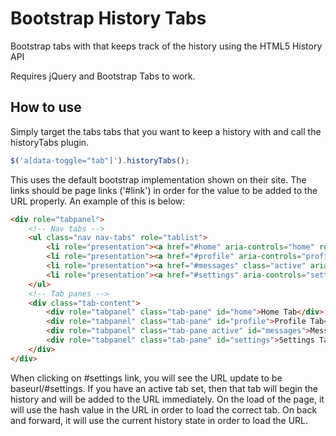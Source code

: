 # Bootstrap History Tabs
Bootstrap tabs with that keeps track of the history using the HTML5 History API

Requires jQuery and Bootstrap Tabs to work.

## How to use

Simply target the tabs tabs that you want to keep a history with and call the historyTabs plugin.

```javascript
$('a[data-toggle="tab"]').historyTabs();
```

This uses the default bootstrap implementation shown on their site. The links should be page links ('#link') in order for the value to be added to the URL properly. An example of this is below:

```html
<div role="tabpanel">
    <!-- Nav tabs -->
    <ul class="nav nav-tabs" role="tablist">
        <li role="presentation"><a href="#home" aria-controls="home" role="tab" data-toggle="tab">Home</a></li>
        <li role="presentation"><a href="#profile" aria-controls="profile" role="tab" data-toggle="tab">Profile</a></li>
        <li role="presentation"><a href="#messages" class="active" aria-controls="messages" role="tab" data-toggle="tab">Messages</a></li>
        <li role="presentation"><a href="#settings" aria-controls="settings" role="tab" data-toggle="tab">Settings</a></li>
    </ul>
    <!-- Tab panes -->
    <div class="tab-content">
        <div role="tabpanel" class="tab-pane" id="home">Home Tab</div>
        <div role="tabpanel" class="tab-pane" id="profile">Profile Tab</div>
        <div role="tabpanel" class="tab-pane active" id="messages">Messages Tab</div>
        <div role="tabpanel" class="tab-pane" id="settings">Settings Tab</div>
    </div>
</div>
```

When clicking on #settings link, you will see the URL update to be baseurl/#settings. If you have an active tab set, then that tab will begin the history and will be added to the URL immediately. On the load of the page, it will use the hash value in the URL in order to load the correct tab. On back and forward, it will use the current history state in order to load the URL.
